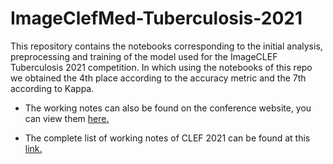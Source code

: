 # ImageClefMed-Tuberculosis-2021
This repository contains the notebooks corresponding to the initial analysis, preprocessing and training of the model used for the ImageCLEF Tuberculosis 2021 competition. In which using the notebooks of this repo we obtained the 4th place according to the accuracy metric and the 7th according to Kappa.

- The working notes can also be found on the conference website, you can view them [here.](https://www.dei.unipd.it/~ferro/CLEF-WN-Drafts/CLEF2021/paper-112.pdf)

- The complete list of working notes of CLEF 2021 can be found at this [link.](https://www.dei.unipd.it/~ferro/CLEF-WN-Drafts/CLEF2021/)
